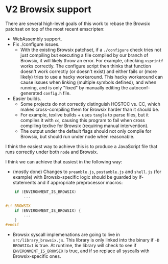 V2 Browsix support
==================

There are several high-level goals of this work to rebase the Browsix patchset on
top of the most recent emscripten:

- WebAssembly support.
- Fix ./configure issues.
  - With the existing Browsix patchset, if a `./configure` check tries
    not just compiling but executing a file compiled by our branch of
    Browsix, it will likely throw an error.  For example, checking
    `vsprintf` works correctly.  The configure script then thinks that
    function doesn't work correctly (or doesn't exist) and either
    fails or (more likely) tries to use a hacky workaround.  This
    hacky workaround can cause issues when linking (multiple symbols
    defined), and when running, and is only "fixed" by manually
    editing the autoconf-generated `config.h` file.
- Easier builds.
  - Some projects do not correctly distinguish HOSTCC vs. CC, which
    makes cross-compiling them for Browsix harder than it should be.
  - For example, texlive builds + uses `tangle` to parse files, but it
    compiles it with `cc`, causing this program to fail when cross
    compiling texlive for Browsix (requiring manual intervention).
  - The output under the default flags should not only compile for
    Browsix, but should run under node when reasonable.

I think the easiest way to achieve this is to produce a JavaScript
file that runs correctly under both `node` and Browsix.

I think we can achieve that easiest in the following way:

- (mostly done) Changes to `preamble.js`, `postamble.js` and
  `shell.js` (for example) with Browsix-specific logic should be
  guarded by if-statements and if appropriate preprocessor macros:

```c
    if (ENVIRONMENT_IS_BROWSIX)
        ...
```

```c
#if BROWSIX
    if (ENVIRONMENT_IS_BROWSIX) {
        ...
    }
#endif
```

- Browsix syscall implemenations are going to live in
  `src/library_browsix.js`.  This library is only linked into the
  binary if `-D BROWSIX=1` is true.  At runtime, the library will
  check to see if `ENVIRONMENT_IS_BROWSIX` is true, and if so replace
  all syscalls with Browsix-specific ones.

